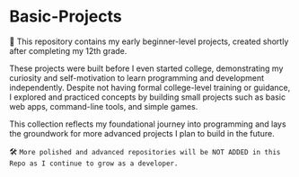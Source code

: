 # Basic-Projects
📌 This repository contains my early beginner-level projects, created shortly after completing my 12th grade.

These projects were built before I even started college, demonstrating my curiosity and self-motivation to learn programming and development independently. Despite not having formal college-level training or guidance, I explored and practiced concepts by building small projects such as basic web apps, command-line tools, and simple games.

This collection reflects my foundational journey into programming and lays the groundwork for more advanced projects I plan to build in the future.

🛠️ `More polished and advanced repositories will be NOT ADDED in this Repo as I continue to grow as a developer.`
